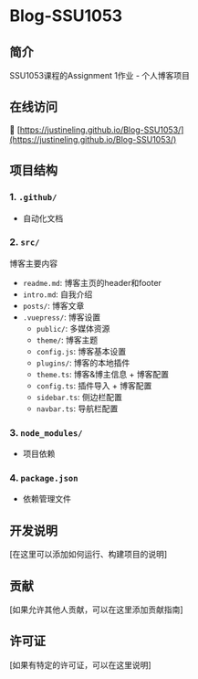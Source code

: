 # Blog-SSU1053

## 简介
SSU1053课程的Assignment 1作业 - 个人博客项目

## 在线访问
🔗 [https://justineling.github.io/Blog-SSU1053/](https://justineling.github.io/Blog-SSU1053/)

## 项目结构

### 1. `.github/`
- 自动化文档

### 2. `src/`
博客主要内容
- `readme.md`: 博客主页的header和footer
- `intro.md`: 自我介绍
- `posts/`: 博客文章
- `.vuepress/`: 博客设置
  - `public/`: 多媒体资源
  - `theme/`: 博客主题
  - `config.js`: 博客基本设置
  - `plugins/`: 博客的本地插件
  - `theme.ts`: 博客&博主信息 + 博客配置
  - `config.ts`: 插件导入 + 博客配置
  - `sidebar.ts`: 侧边栏配置
  - `navbar.ts`: 导航栏配置

### 3. `node_modules/`
- 项目依赖

### 4. `package.json`
- 依赖管理文件

## 开发说明
[在这里可以添加如何运行、构建项目的说明]

## 贡献
[如果允许其他人贡献，可以在这里添加贡献指南]

## 许可证
[如果有特定的许可证，可以在这里说明]
